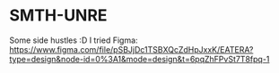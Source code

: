 # SMTH-UNRE
Some side hustles :D
I tried Figma: 
https://www.figma.com/file/pSBJjDc1TSBXQcZdHpJxxK/EATERA?type=design&node-id=0%3A1&mode=design&t=6pqZhFPvSt7T8fpq-1
